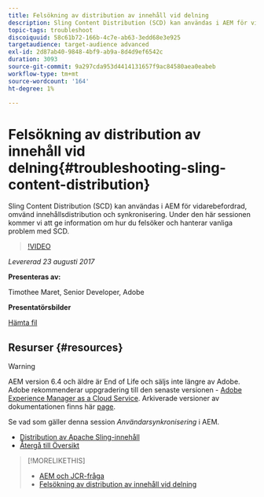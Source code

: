 ```yaml
---
title: Felsökning av distribution av innehåll vid delning
description: Sling Content Distribution (SCD) kan användas i AEM för vidarebefordrad, omvänd innehållsdistribution och synkronisering. Under den här sessionen kommer vi att ge information om hur du felsöker och hanterar vanliga problem med SCD.
topic-tags: troubleshoot
discoiquuid: 58c61b72-166b-4c7e-ab63-3edd68e3e925
targetaudience: target-audience advanced
exl-id: 2d87ab40-9848-4bf9-ab9a-8d4d9ef6542c
duration: 3093
source-git-commit: 9a297cda953d4414131657f9ac84580aea0eabeb
workflow-type: tm+mt
source-wordcount: '164'
ht-degree: 1%

---
```


# Felsökning av distribution av innehåll vid delning{#troubleshooting-sling-content-distribution}

Sling Content Distribution (SCD) kan användas i AEM för vidarebefordrad, omvänd innehållsdistribution och synkronisering. Under den här sessionen kommer vi att ge information om hur du felsöker och hanterar vanliga problem med SCD.

>[!VIDEO](https://video.tv.adobe.com/v/19451/?quality=9)

*Levererad 23 augusti 2017*

**Presenteras av:**

Timothee Maret, Senior Developer, Adobe

**Presentatörsbilder**

[Hämta fil](assets/aem-gems-scd.pdf)

## Resurser {#resources}

>[!WARNING]
>
>AEM version 6.4 och äldre är End of Life och säljs inte längre av Adobe.  Adobe rekommenderar uppgradering till den senaste versionen - [Adobe Experience Manager as a Cloud Service](https://experienceleague.adobe.com/docs/experience-manager-cloud-service.html).  Arkiverade versioner av dokumentationen finns här [page](https://experienceleague.adobe.com/docs/experience-manager-release-information/aem-release-updates/previous-updates/aem-previous-versions.html).
>
>Se vad som gäller denna session *Användarsynkronisering* i AEM.

* [Distribution av Apache Sling-innehåll](https://sling.apache.org/documentation/bundles/content-distribution.html)
* [Återgå till Översikt](https://helpx.adobe.com/experience-manager/kt/eseminars/gems/aem-index.html)

>[!MORELIKETHIS]
>
>* [AEM och JCR-fråga](aem-indexing-jcr-query.md)
>* [Felsökning av distribution av innehåll vid delning](aem-troubleshooting-sling.md)
